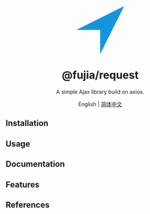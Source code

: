 <div align="center">
  <a href="" target="_blank">
    <svg viewBox="0 0 1024 1024" version="1.1" xmlns="http://www.w3.org/2000/svg" p-id="2223" width="128" height="128"><path d="M510.787562 507.756465v516.179722L1022.564218 0 1.435782 507.756465h509.35178z" p-id="2224" fill="#1296db"></path></svg>
  </a>
</div>

<div align="center">
  <h1>@fujia/request</h1>
</div>

<div align="center">

A simple Ajax library build on axios.

</div>

<div align="center">

English | [简体中文](./README.zh-CN.md)

</div>

## Installation

## Usage

## Documentation

## Features

## References
